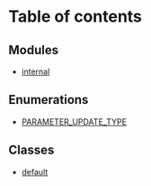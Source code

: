 # Table of contents

## Modules

- [internal](configurator_core_src_roomle_configurator._internal_.md)

## Enumerations

- [PARAMETER\_UPDATE\_TYPE](../enums/configurator_core_src_roomle_configurator.PARAMETER_UPDATE_TYPE.md)

## Classes

- [default](../classes/configurator_core_src_roomle_configurator.default.md)
